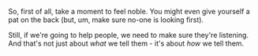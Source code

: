 So, first of all, take a moment to feel noble. You might even give yourself a pat on the back (but, um, make sure no-one is looking first).

Still, if we're going to help people, we need to make sure they're listening. And that's not just about _what_ we tell them - it's about _how_ we tell them.
